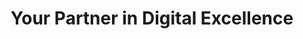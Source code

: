 ---
title: "Your Partner in Digital Excellence"
meta_title: "About"
description: "this is meta description"
image: "/images/avatar.png"
draft: false
content: "At Foundry64, we catalyze innovation. Our expert team combines cutting-edge technology with creative strategies to empower your digital journey. Whether you're a startup or an established enterprise, we provide tailored solutions to help you thrive in a dynamic digital world. Let's redefine the future together."
team_members:
  - name: "Gabriel J. Pérez Irizarry"
    role: "Co-Founder"
    nickname: "Gabe"
    image: "https://images.unsplash.com/photo-1570295999919-56ceb5ecca61?ixlib=rb-1.2.1&ixid=MnwxMjA3fDB8MHxwaG90by1pYWdlfHx8fGVufDB8fHx8&auto=format&fit=crop&w=880&q=80"
    twitter_link: "https://twitter.com/gabe"
    linkedin_link: "https://www.linkedin.com/in/gabe"
  - name: "Ifeanyichukwu Agu"
    role: "Co-Founder"
    nickname: "Ify"
    image: "https://images.unsplash.com/photo-1499470932971-a90681ce8530?ixlib=rb-1.2.1&ixid=MnwxMjA3fDB8MHxwaG90by1pYWdlfHx8fGVufDB8fHx8&auto=format&fit=crop&w=1470&q=80"
    twitter_link: "https://twitter.com/ify"
    linkedin_link: "https://www.linkedin.com/in/ify"
---